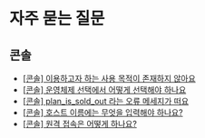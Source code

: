 # 자주 묻는 질문

## 콘솔
* [\[콘솔\] 이용하고자 하는 사용 목적이 존재하지 않아요](console/0001.md)  
* [\[콘솔\] 운영체제 선택에서 어떻게 선택해야 하나요](console/0002.md)  
* [\[콘솔\] plan_is_sold_out 라는 오류 메세지가 떠요](console/0003.md)  
* [\[콘솔\] 호스트 이름에는 무엇을 입력해야 하나요?](console/0004.md)  
* [\[콘솔\] 원격 접속은 어떻게 하나요?](console/0005.md)  
